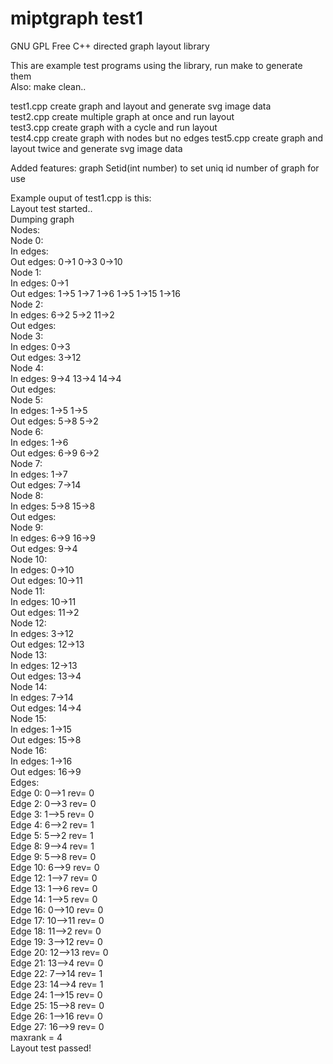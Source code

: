 # miptgraph test1

GNU GPL Free C++ directed graph layout library

This are example test programs using the library, run make to generate them  
Also: make clean..

test1.cpp create graph and layout and generate svg image data  
test2.cpp create multiple graph at once and run layout  
test3.cpp create graph with a cycle and run layout  
test4.cpp create graph with nodes but no edges
test5.cpp create graph and layout twice and generate svg image data  

Added features:
graph Setid(int number) to set uniq id number of graph for use  

Example ouput of test1.cpp is this:  
Layout test started..  
Dumping graph  
Nodes:  
Node 0:  
  In  edges:  
  Out edges: 0->1 0->3 0->10  
Node 1:  
  In  edges: 0->1  
  Out edges: 1->5 1->7 1->6 1->5 1->15 1->16  
Node 2:  
  In  edges: 6->2 5->2 11->2  
  Out edges:  
Node 3:  
  In  edges: 0->3  
  Out edges: 3->12  
Node 4:  
  In  edges: 9->4 13->4 14->4  
  Out edges:  
Node 5:  
  In  edges: 1->5 1->5  
  Out edges: 5->8 5->2  
Node 6:  
  In  edges: 1->6  
  Out edges: 6->9 6->2  
Node 7:  
  In  edges: 1->7  
  Out edges: 7->14  
Node 8:  
  In  edges: 5->8 15->8  
  Out edges:  
Node 9:  
  In  edges: 6->9 16->9  
  Out edges: 9->4  
Node 10:  
  In  edges: 0->10  
  Out edges: 10->11  
Node 11:  
  In  edges: 10->11  
  Out edges: 11->2  
Node 12:  
  In  edges: 3->12  
  Out edges: 12->13  
Node 13:  
  In  edges: 12->13  
  Out edges: 13->4  
Node 14:  
  In  edges: 7->14  
  Out edges: 14->4  
Node 15:  
  In  edges: 1->15  
  Out edges: 15->8  
Node 16:  
  In  edges: 1->16  
  Out edges: 16->9  
Edges:  
Edge 0: 0-->1 rev= 0  
Edge 2: 0-->3 rev= 0  
Edge 3: 1-->5 rev= 0  
Edge 4: 6-->2 rev= 1  
Edge 5: 5-->2 rev= 1  
Edge 8: 9-->4 rev= 1  
Edge 9: 5-->8 rev= 0  
Edge 10: 6-->9 rev= 0  
Edge 12: 1-->7 rev= 0  
Edge 13: 1-->6 rev= 0  
Edge 14: 1-->5 rev= 0  
Edge 16: 0-->10 rev= 0  
Edge 17: 10-->11 rev= 0  
Edge 18: 11-->2 rev= 0  
Edge 19: 3-->12 rev= 0  
Edge 20: 12-->13 rev= 0  
Edge 21: 13-->4 rev= 0  
Edge 22: 7-->14 rev= 1  
Edge 23: 14-->4 rev= 1  
Edge 24: 1-->15 rev= 0  
Edge 25: 15-->8 rev= 0  
Edge 26: 1-->16 rev= 0  
Edge 27: 16-->9 rev= 0  
maxrank = 4  
Layout test passed!  

